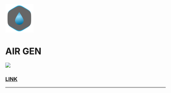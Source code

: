 <img src="./assets/files/logo.svg" alt="Exemplo imagem">
<h1>AIR GEN</h1>
<img src="https://github-production-user-asset-6210df.s3.amazonaws.com/97148281/387811281-1b783351-5c79-4ea5-8fb6-5a7ae8a93241.png?X-Amz-Algorithm=AWS4-HMAC-SHA256&X-Amz-Credential=AKIAVCODYLSA53PQK4ZA%2F20241119%2Fus-east-1%2Fs3%2Faws4_request&X-Amz-Date=20241119T194139Z&X-Amz-Expires=300&X-Amz-Signature=435a61db648cf2a89c0d9b70e071aa60203682cb02506c7503c3ef7c81062622&X-Amz-SignedHeaders=host">
<br>
<a href="https://andredeomondes.github.io/air-gen"><h3>LINK</h3></a>
<hr>
